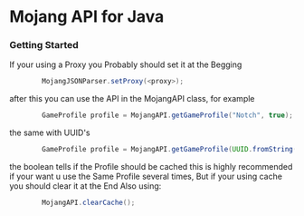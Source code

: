 # Mojang API for Java 

### Getting Started
If your using a Proxy you Probably should set it at the Begging
```java
        MojangJSONParser.setProxy(<proxy>);
```

after this you can use the API in the MojangAPI class, for example
```java
        GameProfile profile = MojangAPI.getGameProfile("Notch", true);
```
the same with UUID's 
```java
        GameProfile profile = MojangAPI.getGameProfile(UUID.fromString("7bd9c2cb-079f-4f5b-925d-4bffdcf24aa8"), true);
```
the boolean tells if the Profile should be cached this is highly recommended if your want u use the Same Profile several times,
But if your using cache you should clear it at the End Also using:
```java
        MojangAPI.clearCache();
```
